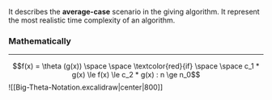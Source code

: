 It describes the **average-case** scenario in the giving algorithm. It represent the most realistic time complexity of an algorithm.

### Mathematically
---
$$f(x) = \theta (g(x)) \space \space \textcolor{red}{if} \space \space c_1 * g(x) \le f(x) \le c_2 * g(x) : n \ge n_0$$
![[Big-Theta-Notation.excalidraw|center|800]]
